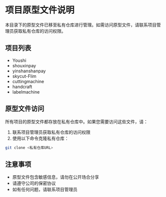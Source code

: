 # 项目原型文件说明

本目录下的原型文件已移至私有仓库进行管理。如需访问原型文件，请联系项目管理员获取私有仓库的访问权限。

## 项目列表

- Youshi
- shouxinpay
- yinshanshanpay
- skycut-Flim
- cuttingmachine
- handcraft
- labelmachine

## 原型文件访问

所有项目的原型文件都存放在私有仓库中。如果您需要访问这些文件，请：

1. 联系项目管理员获取私有仓库的访问权限
2. 使用以下命令克隆私有仓库：
```bash
git clone <私有仓库URL>
```

## 注意事项

- 原型文件包含敏感信息，请勿在公开场合分享
- 请遵守公司的保密协议
- 如有任何问题，请联系项目管理员 